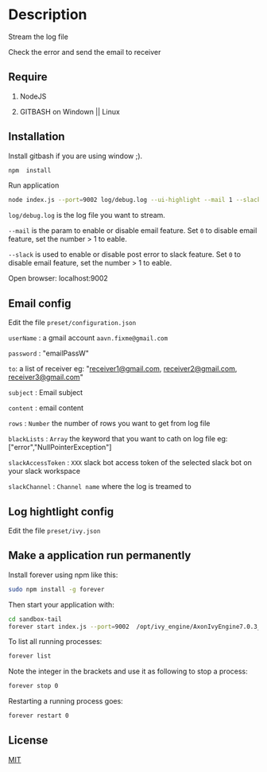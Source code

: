 # Description

Stream the log file

Check the error and send the email to receiver

## Require
1. NodeJS

2. GITBASH on Windown || Linux

## Installation

Install gitbash if you are using window ;).

```bash
npm  install
```

Run application
```bash
node index.js --port=9002 log/debug.log --ui-highlight --mail 1 --slack 1
```
`log/debug.log` is the log file you want to stream.

`--mail` is the param to enable or disable email feature. Set `0` to disable email feature, set the number > 1 to eable.

`--slack` is used to enable or disable post error to slack feature. Set `0` to disable email feature, set the number > 1 to eable.

Open browser: localhost:9002

## Email config
Edit the file `preset/configuration.json`

`userName` : a gmail account `aavn.fixme@gmail.com`

`password` : "emailPassW" 

`to`: a list of receiver eg: "receiver1@gmail.com, receiver2@gmail.com, receiver3@gmail.com"

`subject` : Email subject

`content` : email content

`rows` : `Number` the number of rows you want to get from log file

`blackLists` : `Array` the keyword that you want to cath on log file eg: ["error","NullPointerException"]

`slackAccessToken` : `XXX` slack bot access token of the selected slack bot on your slack workspace

`slackChannel` : `Channel name` where the log is treamed to

## Log hightlight config
Edit the file `preset/ivy.json`

## Make a application run permanently
Install forever using npm like this:
```bash
sudo npm install -g forever
```
Then start your application with:
```bash
cd sandbox-tail
forever start index.js --port=9002  /opt/ivy_engine/AxonIvyEngine7.0.3_CreditHighway_T/logs/ch.ivyteam.ivy.log --ui-highlight --mail 1
```
To list all running processes:
```bash
forever list
```
Note the integer in the brackets and use it as following to stop a process:
```bash
forever stop 0
```
Restarting a running process goes:
```bash
forever restart 0
```


## License
[MIT](https://choosealicense.com/licenses/mit/)
